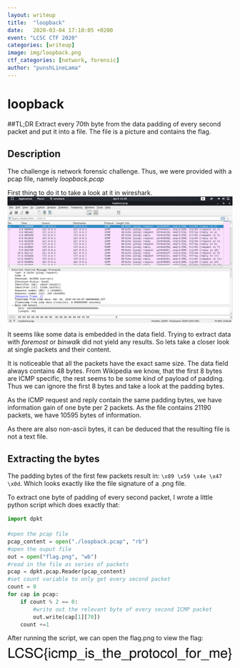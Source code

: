 ```yaml
---
layout: writeup
title:  "loopback"
date:   2020-03-04 17:10:05 +0200
event: "LCSC CTF 2020"
categories: [writeup]
image: img/loopback.png
ctf_categories: [network, forensic]
author: "punshLineLama"
---
```


# loopback


##TL;DR
Extract every 70th byte from the data padding of every second packet and put it into a file.
The file is a picture and contains the flag.

## Description
The challenge is network forensic challenge. Thus, we were provided with a pcap file, namely *loopback.pcap*

First thing to do it to take a look at it in wireshark.
![loopback.pcap in wireshark](img/wireshark.png)

It seems like some data is embedded in the data field.
Trying to extract data with *foremost* or *binwalk* did not yield any results.
So lets take a closer look at single packets and their content.

It is noticeable that all the packets have the exact same size.
The data field always contains 48 bytes.
From Wikipedia we know, that the first 8 bytes are ICMP specific, the rest seems to be some kind of payload of padding.
Thus we can ignore the first 8 bytes and take a look at the padding bytes.

As the ICMP request and reply contain the same padding bytes, we have information gain of one byte per 2 packets.
As the file contains 21190 packets, we have 10595 bytes of information.

As there are also non-ascii bytes, it can be deduced that the resulting file is not a text file.


## Extracting the bytes

The padding bytes of the first few packets result in: `\x89 \x59 \x4e \x47 \x0d`.
Which looks exactly like the file signature of a .png file.

To extract one byte of padding of every second packet, I wrote a little python script which does exactly that:

```python
import dpkt

#open the pcap file
pcap_content = open("./loopback.pcap", "rb")
#open the ouput file
out = open("flag.png", "wb")
#read in the file as series of packets
pcap = dpkt.pcap.Reader(pcap_content)
#set count variable to only get every second packet
count = 0
for cap in pcap:
	if count % 2 == 0:
		#write out the relevant byte of every second ICMP packet
		out.write(cap[1][70])
	count +=1

```

After running the script, we can open the flag.png to view the flag:

![flag](img/flag.png)
